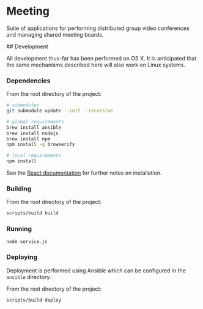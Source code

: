 # Meeting

Suite of applications for performing distributed group video conferences and managing shared meeting boards.

## Development

All development thus-far has been performed on OS X. It is anticipated that the same mechanisms described here will also work on Linux systems.

### Dependencies

From the root directory of the project:

```bash
# submodules
git submodule update --init --recursive

# global requirements
brew install ansible
brew install nodejs
brew install npm
npm install -g browserify

# local requirements
npm install
```

See the [React documentation](http://facebook.github.io/react/docs/getting-started.html#using-react-from-npm) for further notes on installation.

### Building

From the root directory of the project:

```bash
scripts/build build
```

### Running

```bash
node service.js
```

### Deploying

Deployment is performed using Ansible which can be configured in the `ansible` directory.

From the root directory of the project:

```bash
scripts/build deploy
```
